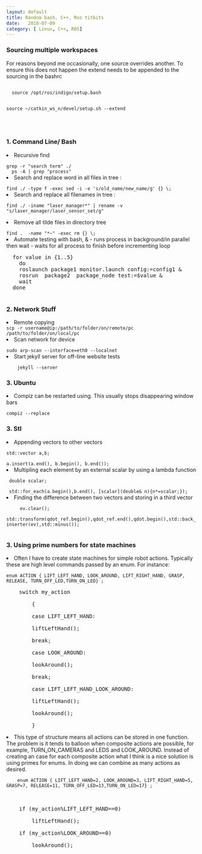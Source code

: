 ```yaml
---
layout: default
title: Random bash, C++, Ros titbits
date:   2018-07-09 
category: [ Linux, C++, ROS]
---
```


<h3> Sourcing multiple workspaces</h3>
<p>      
For reasons beyond me occasionally, one source overrides another. To ensure this does not happen the extend needs to be
  appended to the sourcing in the bashrc
</p>

<code>
  source /opt/ros/indigo/setup.bash 
  
  source ~/catkin_ws_n/devel/setup.sh --extend
</code>


<br>
<br>

<h3> 1. Command Line/ Bash </h3>
<li> Recursive find</li>  
<code>
grep -r "search term" ./
  ps -A | grep "process"
</code>

<li> Search and replace word in all files in tree :</li>  
<code>
find ./ -type f -exec sed -i -e 's/old_name/new_name/g' {} \;
</code>
<li> Search and replace all filenames in tree : </li>  
<code>
find ./ -iname "laser_manager*" | rename -v "s/laser_manager/laser_sensor_set/g"
  </code>
<li> Remove all tilde files in directory tree </li> 
<code>
find .  -name "*~" -exec rm {} \;
</code>
  
<li> Automate testing with bash, & - runs process in background/in parallel then wait - waits for all process to finish before incrementing loop </li> 
<pre>
  for value in {1..5}
	do
	roslaunch package1 monitor.launch config:=config1 &
	rosrun  package2  package_node test:=$value &
	wait
  done
  </pre>
  
<h3> 2. Network Stuff </h3>
<li>  Remote copying 
<code>
scp -r username@ip:/path/to/folder/on/remote/pc /path/to/folder/on/local/pc
</code>
  
<li>  Scan network for device </li> 

  <code>
sudo arp-scan --interface=eth0 --localnet
</code>

<li> Start jekyll server for off-line website tests </li> 
<code>
    jekyll --server
</code>


<h3> 3. Ubuntu </h3>
<li> Compiz can be restarted using. This usually stops disappearing window bars </li> 

<code>
compiz --replace
</code>

<h3> 3. Stl </h3>
<li> Appending vectors to other vectors </li> 
<code>
std::vector<T> a,b; 	
	</code>
<code>
a.insert(a.end(), b.begin(), b.end());
</code>
	<li> Multipling each element by an external scalar by using a lambda function</li>	

<code>
 double scalar; 
</code>	
<code>
 std::for_each(a.begin(),b.end(), [scalar](double& n){n*=scalar;});	
</code>
	<li> Finding the difference between two vectors and storing in a third vector </li> 	
	
 <code>
	 ev.clear();
        std::transform(qdot_ref.begin(),qdot_ref.end(),qdot.begin(),std::back_inserter(ev),std::minus<double>());
 </code>
	
<h3> 3. Using prime numbers for state machines</h3>	

<li> Often I have to create state machines for simple robot actions. Typically these are high level commands passed by an enum. For instance:  </li> 

<code>	
enum ACTION { LIFT_LEFT_HAND, LOOK_AROUND, LIFT_RIGHT_HAND, GRASP, RELEASE, TURN_OFF_LED,TURN_ON_LED} ; 
</code>
<pre>
	switch my_action  <br />
		{ <br />
		case LIFT_LEFT_HAND:<br />
		liftLeftHand();	<br />
		break;<br />
		case LOOK_AROUND:<br />
		lookAround();<br />
		break;<br />
		case LIFT_LEFT_HAND_LOOK_AROUND:<br />
		liftLeftHand();	<br />
		lookAround();<br />
		}
</pre>	
	
<li> This type of structure means all actions can be stored in one function. The problem is it tends to balloon when composite 	actions are possible, for example, TURN_ON_CAMERAS and LEDS and LOOK_AROUND. Instead of creating an case for each composite action what I think is a nice solution is using primes for enums. In doing we can combine as many actions as desired. </li>

<code>		
	enum ACTION { LIFT_LEFT_HAND=2, LOOK_AROUND=3, LIFT_RIGHT_HAND=5, GRASP=7, RELEASE=11, TURN_OFF_LED=13,TURN_ON_LED=17} ;
</code> 

<pre>
<br />			
	if (my_action%LIFT_LEFT_HAND==0)<br />
		liftLeftHand();	<br />
	if (my_action%LOOK_AROUND==0)<br />
		lookAround();<br />
</pre>	
